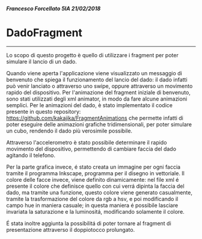 ##### Francesco Forcellato 5IA 21/02/2018
# DadoFragment
***
Lo scopo di questo progetto è quello di utilizzare i fragment per poter simulare il lancio di un dado.

Quando viene aperta l'applicazione viene visualizzato un messaggio di benvenuto che spiega il funzionamento del lancio del dado: il dado infatti può venir lanciato o attraverso uno swipe, oppure attraverso un movimento rapido del dispositivo.
Per l'animazione del fragment iniziale di benvenuto, sono stati utilizzati degli xml animator, in modo da fare alcune animazioni semplici. Per le animazioni del dado, è stato implementato il codice presente in questo repository:
https://github.com/kakajika/FragmentAnimations
che permette infatti di poter eseguire delle animazioni grafiche tridimensionali, per poter simulare un cubo, rendendo il dado più verosimile possibile.


Attraverso l'accelerometro è stato possibile determinare il rapido movimento del dispositivo, permettendo di cambiare faccia del dado agitando il telefono.


Per la parte grafica invece, é stato creata un immagine per ogni faccia tramite il programma Inkscape, programma per il disegno in vettoriale. Il colore delle facce invece, viene definito dinamicamente: nel file xml é presente il colore che definisce quello con cui verrá dipinta la faccia del dado, ma tramite una funzione, questo colore viene generato casualmente, tramite la trasformazione del colore da rgb a hsv, e poi modificando il campo hue in maniera casuale; in questa maniera é possibile lasciare invariata la saturazione e la luminositá, modificando solamente il colore.


É stata inoltre aggiunta la possibilitá di poter tornare al fragment di presentazione attraverso il doppiotocco prolungato.
